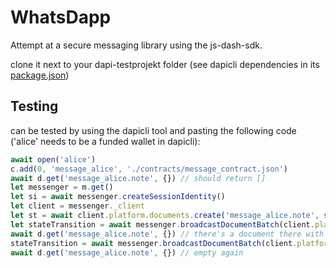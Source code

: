# WhatsDapp

Attempt at a secure messaging library using the js-dash-sdk.

clone it next to your dapi-testprojekt folder (see dapicli dependencies in its [package.json](https://gitlab.com/hsh-mpro-blockchain-ws20/dapi-testprojekt/-/blob/master/package.json))

## Testing
can be tested by using the dapicli tool and pasting the following code ('alice' needs to be a funded wallet in dapicli):

```js
await open('alice')
c.add(0, 'message_alice', './contracts/message_contract.json')
await d.get('message_alice.note', {}) // should return []
let messenger = m.get()
let si = await messenger.createSessionIdentity()
let client = messenger._client
let st = await client.platform.documents.create('message_alice.note', si._identity, {message:"SessionIdentity Hello"})
let stateTransition = await messenger.broadcastDocumentBatch(client.platform, {create: [st]}, si)
await d.get('message_alice.note', {}) // there's a document there with ownerId of si._identity
stateTransition = await messenger.broadcastDocumentBatch(client.platform, {'delete': [st]}, si)
await d.get('message_alice.note', {}) // empty again
```
